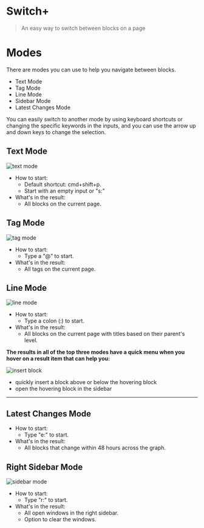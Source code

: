 # Switch+

> An easy way to switch between blocks on a page

# Modes


There are modes you can use to help you navigate between blocks.

- Text Mode
- Tag Mode
- Line Mode
- Sidebar Mode
- Latest Changes Mode

You can easily switch to another mode by using keyboard shortcuts or changing the specific keywords in the inputs, and you can use the arrow up and down keys to change the selection.

## Text Mode

![text mode](https://user-images.githubusercontent.com/23192045/222134957-5fe1c182-0480-4398-b6e9-7428caf4481a.gif)

- How to start:
  - Default shortcut: cmd+shift+p.
  - Start with an empty input or "s:"
- What's in the result:
  - All blocks on the current page.

## Tag Mode

![tag mode](https://user-images.githubusercontent.com/23192045/222135084-ad94bb74-411d-4146-8335-bbd2fabc7192.gif)


- How to start:
  - Type a "@" to start.
- What's in the result:
  - All tags on the current page.

## Line Mode

![line mode](https://user-images.githubusercontent.com/23192045/222135121-52e437d8-eb86-42bb-903a-ffb24d7a194a.gif)


- How to start:
  - Type a colon (:) to start.
- What's in the result:
  - All blocks on the current page with titles based on their parent's level.

**The results in all of the top three modes have a quick menu when you hover on a result item that can help you:**

![insert block](https://user-images.githubusercontent.com/23192045/222135663-fef4fb1a-c0cb-4869-a483-42b15fca91c8.gif)


- quickly insert a block above or below the hovering block
- open the hovering block in the sidebar

---

## Latest Changes Mode

- How to start:
  - Type "e:" to start.
- What's in the result:
  - All blocks that change within 48 hours across the graph.

## Right Sidebar Mode

![sidebar mode](https://user-images.githubusercontent.com/23192045/222135146-d975887d-d50c-4577-87d9-970f6441e480.gif)

- How to start:
  - Type "r:" to start.
- What's in the result:
  - All open windows in the right sidebar.
  - Option to clear the windows.

